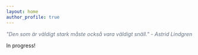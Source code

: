 ```yaml
---
layout: home
author_profile: true
---
```



<p style="color:#677385; font-style:italic;">
"Den som är väldigt stark måste också vara väldigt snäll." - Astrid Lindgren
</p>


In progress!
